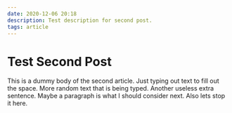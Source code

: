 ```yaml
---
date: 2020-12-06 20:18
description: Test description for second post.
tags: article
---
```

# Test Second Post

This is a dummy body of the second article. Just typing out text to fill out the space. More random text that is being typed. Another useless extra sentence. Maybe a paragraph is what I should consider next. Also lets stop it here.

